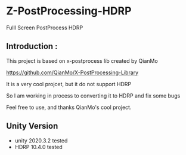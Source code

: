 # Z-PostProcessing-HDRP
Fulll Screen PostProcess HDRP
## Introduction :

This project is based on x-postprocess lib created by QianMo

https://github.com/QianMo/X-PostProcessing-Library

It is a very cool projcet, but it do not support HDRP

So I am working in process to converting it to HDRP and fix some bugs

Feel free to use, and thanks QianMo's cool project.

## Unity Version

- unity 2020.3.2 tested
- HDRP 10.4.0 tested

